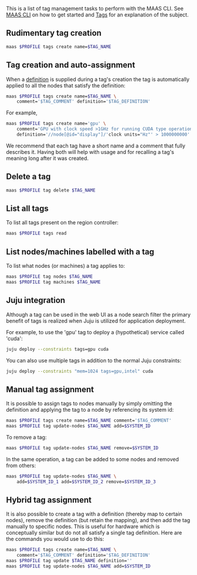 <!--
Todo:
- Decide whether explicit examples are needed everywhere
- Foldouts cannot be used due to bug: https://git.io/vwbCz
-->
This is a list of tag management tasks to perform with the MAAS CLI. See [MAAS CLI](manage-cli.md) on how to get started and [Tags](nodes-tags.md) for an explanation of the subject.

## Rudimentary tag creation

``` bash
maas $PROFILE tags create name=$TAG_NAME
```

## Tag creation and auto-assignment

When a [definition](nodes-tags.md#tag-definitions) is supplied during a tag's creation the tag is automatically applied to all the nodes that satisfy the definition:

``` bash
maas $PROFILE tags create name=$TAG_NAME \
    comment='$TAG_COMMENT' definition='$TAG_DEFINITION'
```

For example,

``` bash
maas $PROFILE tags create name='gpu' \
    comment='GPU with clock speed >1GHz for running CUDA type operations.' \
    definition='//node[@id="display"]/'clock units="Hz"' > 1000000000'
```

We recommend that each tag have a short name and a comment that fully describes it. Having both will help with usage and for recalling a tag's meaning long after it was created.

## Delete a tag

``` bash
maas $PROFILE tag delete $TAG_NAME
```

## List all tags

To list all tags present on the region controller:

``` bash
maas $PROFILE tags read
```

## List nodes/machines labelled with a tag

To list what nodes (or machines) a tag applies to:

``` bash
maas $PROFILE tag nodes $TAG_NAME
maas $PROFILE tag machines $TAG_NAME
```

## Juju integration

Although a tag can be used in the web UI as a node search filter the primary benefit of tags is realized when Juju is utilized for application deployment.

For example, to use the 'gpu' tag to deploy a (hypothetical) service called 'cuda':

``` bash
juju deploy --constraints tags=gpu cuda
```

You can also use multiple tags in addition to the normal Juju constraints:

``` bash
juju deploy --constraints "mem=1024 tags=gpu,intel" cuda
```

## Manual tag assignment

It is possible to assign tags to nodes manually by simply omitting the definition and applying the tag to a node by referencing its system id:

``` bash
maas $PROFILE tags create name=$TAG_NAME comment='$TAG_COMMENT'
maas $PROFILE tag update-nodes $TAG_NAME add=$SYSTEM_ID
```

To remove a tag:

``` bash
maas $PROFILE tag update-nodes $TAG_NAME remove=$SYSTEM_ID
```

In the same operation, a tag can be added to some nodes and removed from others:

``` bash
maas $PROFILE tag update-nodes $TAG_NAME \
    add=$SYSTEM_ID_1 add=$SYSTEM_ID_2 remove=$SYSTEM_ID_3
```

## Hybrid tag assignment

It is also possible to create a tag with a definition (thereby map to certain nodes), remove the definition (but retain the mapping), and then add the tag manually to specific nodes. This is useful for hardware which is conceptually similar but do not all satisfy a single tag definition. Here are the commands you would use to do this:

``` bash
maas $PROFILE tags create name=$TAG_NAME \
    comment='$TAG_COMMENT' definition='$TAG_DEFINITION'
maas $PROFILE tag update $TAG_NAME definition=''
maas $PROFILE tag update-nodes $TAG_NAME add=$SYSTEM_ID
```

<!-- LINKS -->

